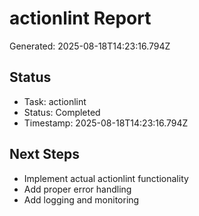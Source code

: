 # actionlint Report

Generated: 2025-08-18T14:23:16.794Z

## Status
- Task: actionlint
- Status: Completed
- Timestamp: 2025-08-18T14:23:16.794Z

## Next Steps
- Implement actual actionlint functionality
- Add proper error handling
- Add logging and monitoring
